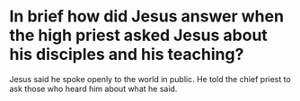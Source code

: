 # In brief how did Jesus answer when the high priest asked Jesus about his disciples and his teaching?

Jesus said he spoke openly to the world in public. He told the chief priest to ask those who heard him about what he said.
